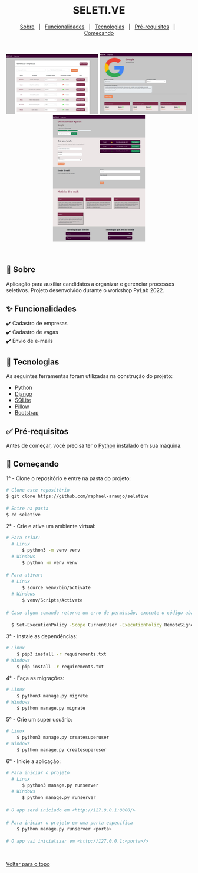 <div align="center" id="top"> 
  <h1>SELETI.VE</h1>
</div>

<p align="center">
  <a href="#sobre">Sobre</a> &#xa0; | &#xa0; 
  <a href="#funcionalidades">Funcionalidades</a> &#xa0; | &#xa0;
  <a href="#tecnologias">Tecnologias</a> &#xa0; | &#xa0;
  <a href="#pre-requisitos">Pré-requisitos</a> &#xa0; | &#xa0;
  <a href="#comecando">Começando</a>
</p>

<br>

<p align="center">
  <img alt="Empresas" src="assets/images/empresas.jpeg" width=250>
  <img alt="Página da empresa" src="assets/images/pagina_da_empresa.jpeg" width=250>
  <img alt="Página da vaga" src="assets/images/pagina_da_vaga.jpeg" width=250>
</p>

<br>

## <div id="sobre">🎯 Sobre</div>

Aplicação para auxiliar candidatos a organizar e gerenciar processos seletivos. Projeto desenvolvido durante o workshop PyLab 2022.

## <div id="funcionalidades">✨ Funcionalidades</div>

✔️ Cadastro de empresas\
✔️ Cadastro de vagas\
✔️ Envio de e-mails


## <div id="tecnologias">🚀 Tecnologias</div>

As seguintes ferramentas foram utilizadas na construção do projeto:

- [Python](https://www.python.org/)
- [Django](https://www.djangoproject.com/)
- [SQLite](https://www.sqlite.org/index.html)
- [Pillow](https://python-pillow.org/)
- [Bootstrap](https://getbootstrap.com/)


## <div id="pre-requisitos">✅ Pré-requisitos</div>

Antes de começar, você precisa ter o [Python](https://www.python.org/downloads/) instalado em sua máquina.


## <div id="comecando">🏁 Começando</div>

1° - Clone o repositório e entre na pasta do projeto:

```bash
# Clone este repositório
$ git clone https://github.com/raphael-araujo/seletive

# Entre na pasta
$ cd seletive
```

2° - Crie e ative um ambiente virtual:

```bash
# Para criar:
  # Linux
      $ python3 -m venv venv
  # Windows
      $ python -m venv venv

# Para ativar:
  # Linux
      $ source venv/bin/activate
  # Windows
      $ venv/Scripts/Activate

# Caso algum comando retorne um erro de permissão, execute o código abaixo e tente novamente:

  $ Set-ExecutionPolicy -Scope CurrentUser -ExecutionPolicy RemoteSigned
```

3° - Instale as dependências:

```bash
# Linux
    $ pip3 install -r requirements.txt
# Windows
    $ pip install -r requirements.txt
```

4° - Faça as migrações:

```bash
# Linux
    $ python3 manage.py migrate
# Windows
    $ python manage.py migrate
```

5° - Crie um super usuário:

```bash
# Linux
    $ python3 manage.py createsuperuser
# Windows
    $ python manage.py createsuperuser
```

6° - Inicie a aplicação:

```bash
# Para iniciar o projeto
  # Linux
      $ python3 manage.py runserver
  # Windows
      $ python manage.py runserver

# O app será iniciado em <http://127.0.0.1:8000/>

# Para iniciar o projeto em uma porta especifica
    $ python manage.py runserver <porta>

# O app vai inicializar em <http://127.0.0.1:<porta>/>
```

&#xa0;

<a href="#top">Voltar para o topo</a>